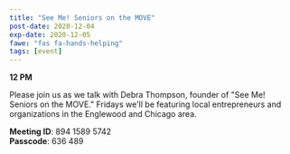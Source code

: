 ```yaml
---
title: "See Me! Seniors on the MOVE"
post-date: 2020-12-04
exp-date: 2020-12-05
fawe: "fas fa-hands-helping"
tags: [event]
---
```

**12 PM**

Please join us as we talk with Debra Thompson, founder of "See Me!  Seniors on the MOVE." Fridays we'll be featuring local entrepreneurs and organizations in the Englewood and Chicago area.

<p class="text-danger"><b>Meeting ID</b>: 894 1589 5742
<br>
<b>Passcode</b>: 636 489
</p>